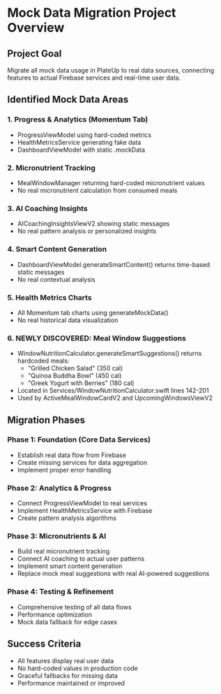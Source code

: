 # Mock Data Migration Project Overview

## Project Goal
Migrate all mock data usage in PlateUp to real data sources, connecting features to actual Firebase services and real-time user data.

## Identified Mock Data Areas

### 1. **Progress & Analytics (Momentum Tab)**
- ProgressViewModel using hard-coded metrics
- HealthMetricsService generating fake data
- DashboardViewModel with static .mockData

### 2. **Micronutrient Tracking**
- MealWindowManager returning hard-coded micronutrient values
- No real micronutrient calculation from consumed meals

### 3. **AI Coaching Insights**
- AICoachingInsightsViewV2 showing static messages
- No real pattern analysis or personalized insights

### 4. **Smart Content Generation**
- DashboardViewModel.generateSmartContent() returns time-based static messages
- No real contextual analysis

### 5. **Health Metrics Charts**
- All Momentum tab charts using generateMockData()
- No real historical data visualization

### 6. **NEWLY DISCOVERED: Meal Window Suggestions**
- WindowNutritionCalculator.generateSmartSuggestions() returns hardcoded meals:
  - "Grilled Chicken Salad" (350 cal)
  - "Quinoa Buddha Bowl" (450 cal)  
  - "Greek Yogurt with Berries" (180 cal)
- Located in Services/WindowNutritionCalculator.swift lines 142-201
- Used by ActiveMealWindowCardV2 and UpcomingWindowsViewV2

## Migration Phases

### Phase 1: Foundation (Core Data Services)
- Establish real data flow from Firebase
- Create missing services for data aggregation
- Implement proper error handling

### Phase 2: Analytics & Progress
- Connect ProgressViewModel to real services
- Implement HealthMetricsService with Firebase
- Create pattern analysis algorithms

### Phase 3: Micronutrients & AI
- Build real micronutrient tracking
- Connect AI coaching to actual user patterns
- Implement smart content generation
- Replace mock meal suggestions with real AI-powered suggestions

### Phase 4: Testing & Refinement
- Comprehensive testing of all data flows
- Performance optimization
- Mock data fallback for edge cases

## Success Criteria
- All features display real user data
- No hard-coded values in production code
- Graceful fallbacks for missing data
- Performance maintained or improved